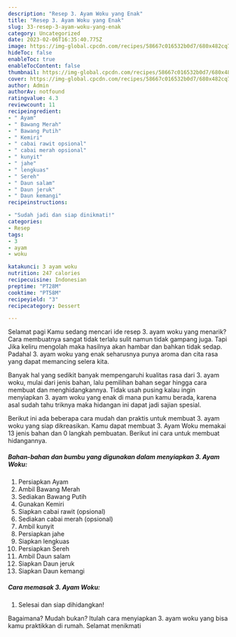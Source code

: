 ```yaml
---
description: "Resep 3. Ayam Woku yang Enak"
title: "Resep 3. Ayam Woku yang Enak"
slug: 33-resep-3-ayam-woku-yang-enak
category: Uncategorized
date: 2023-02-06T16:35:40.775Z
image: https://img-global.cpcdn.com/recipes/58667c016532b0d7/680x482cq70/3-ayam-woku-foto-resep-utama.jpg
hideToc: false
enableToc: true
enableTocContent: false
thumbnail: https://img-global.cpcdn.com/recipes/58667c016532b0d7/680x482cq70/3-ayam-woku-foto-resep-utama.jpg
cover: https://img-global.cpcdn.com/recipes/58667c016532b0d7/680x482cq70/3-ayam-woku-foto-resep-utama.jpg
author: Admin
authorAv: notfound
ratingvalue: 4.3
reviewcount: 11
recipeingredient:
- " Ayam"
- " Bawang Merah"
- " Bawang Putih"
- " Kemiri"
- " cabai rawit opsional"
- " cabai merah opsional"
- " kunyit"
- " jahe"
- " lengkuas"
- " Sereh"
- " Daun salam"
- " Daun jeruk"
- " Daun kemangi"
recipeinstructions:

- "Sudah jadi dan siap dinikmati!"
categories:
- Resep
tags:
- 3
- ayam
- woku

katakunci: 3 ayam woku 
nutrition: 247 calories
recipecuisine: Indonesian
preptime: "PT28M"
cooktime: "PT58M"
recipeyield: "3"
recipecategory: Dessert

---
```



Selamat pagi Kamu sedang mencari ide resep 3. ayam woku yang menarik? Cara membuatnya sangat tidak terlalu sulit namun tidak gampang juga. Tapi Jika keliru mengolah maka hasilnya akan hambar dan bahkan tidak sedap. Padahal 3. ayam woku yang enak seharusnya punya aroma dan cita rasa yang dapat memancing selera kita.




Banyak hal yang sedikit banyak mempengaruhi kualitas rasa dari 3. ayam woku, mulai dari jenis bahan, lalu pemilihan bahan segar hingga cara membuat dan menghidangkannya. Tidak usah pusing kalau ingin menyiapkan 3. ayam woku yang enak di mana pun kamu berada, karena asal sudah tahu triknya maka hidangan ini dapat jadi sajian spesial.


Berikut ini ada beberapa cara mudah dan praktis untuk membuat 3. ayam woku yang siap dikreasikan. Kamu dapat membuat 3. Ayam Woku memakai 13 jenis bahan dan 0 langkah pembuatan. Berikut ini cara untuk membuat hidangannya.

<!--inarticleads1-->

##### Bahan-bahan dan bumbu yang digunakan dalam menyiapkan 3. Ayam Woku:

1. Persiapkan  Ayam
1. Ambil  Bawang Merah
1. Sediakan  Bawang Putih
1. Gunakan  Kemiri
1. Siapkan  cabai rawit (opsional)
1. Sediakan  cabai merah (opsional)
1. Ambil  kunyit
1. Persiapkan  jahe
1. Siapkan  lengkuas
1. Persiapkan  Sereh
1. Ambil  Daun salam
1. Siapkan  Daun jeruk
1. Siapkan  Daun kemangi




<!--inarticleads2-->

##### Cara memasak 3. Ayam Woku:


1. Selesai dan siap dihidangkan!



Bagaimana? Mudah bukan? Itulah cara menyiapkan 3. ayam woku yang bisa kamu praktikkan di rumah. Selamat menikmati
